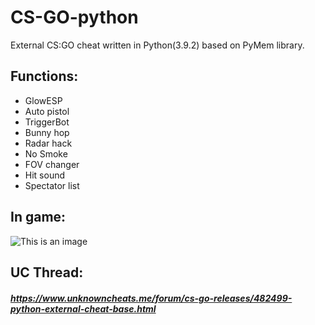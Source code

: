# CS-GO-python
External CS:GO cheat written in Python(3.9.2) based on PyMem library.

## Functions:
- GlowESP  
- Auto pistol  
- TriggerBot  
- Bunny hop  
- Radar hack  
- No Smoke  
- FOV changer  
- Hit sound  
- Spectator list  

## In game:
![This is an image](https://i.gyazo.com/a14ec5150ac9602ad328e517a53ed7c9.jpg)

## UC Thread:
##### https://www.unknowncheats.me/forum/cs-go-releases/482499-python-external-cheat-base.html
